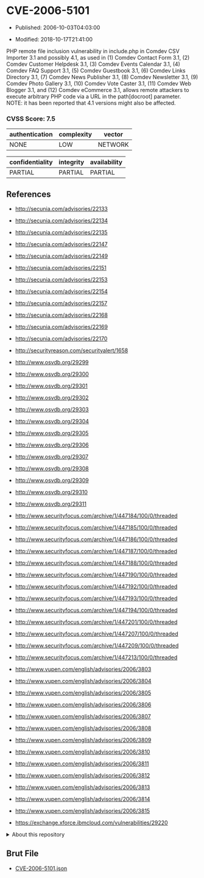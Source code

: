 # CVE-2006-5101

- Published: 2006-10-03T04:03:00

- Modified: 2018-10-17T21:41:00

PHP remote file inclusion vulnerability in include.php in Comdev CSV Importer 3.1 and possibly 4.1, as used in (1) Comdev Contact Form 3.1, (2) Comdev Customer Helpdesk 3.1, (3) Comdev Events Calendar 3.1, (4) Comdev FAQ Support 3.1, (5) Comdev Guestbook 3.1, (6) Comdev Links Directory 3.1, (7) Comdev News Publisher 3.1, (8) Comdev Newsletter 3.1, (9) Comdev Photo Gallery 3.1, (10) Comdev Vote Caster 3.1, (11) Comdev Web Blogger 3.1, and (12) Comdev eCommerce 3.1, allows remote attackers to execute arbitrary PHP code via a URL in the path[docroot] parameter.  NOTE: it has been reported that 4.1 versions might also be affected.

### CVSS Score: **7.5**

| authentication | complexity | vector |
| --- | --- | --- |
| NONE | LOW | NETWORK |

| confidentiality | integrity | availability |
| --- | --- | --- |
| PARTIAL | PARTIAL | PARTIAL |

## References

* http://secunia.com/advisories/22133

* http://secunia.com/advisories/22134

* http://secunia.com/advisories/22135

* http://secunia.com/advisories/22147

* http://secunia.com/advisories/22149

* http://secunia.com/advisories/22151

* http://secunia.com/advisories/22153

* http://secunia.com/advisories/22154

* http://secunia.com/advisories/22157

* http://secunia.com/advisories/22168

* http://secunia.com/advisories/22169

* http://secunia.com/advisories/22170

* http://securityreason.com/securityalert/1658

* http://www.osvdb.org/29299

* http://www.osvdb.org/29300

* http://www.osvdb.org/29301

* http://www.osvdb.org/29302

* http://www.osvdb.org/29303

* http://www.osvdb.org/29304

* http://www.osvdb.org/29305

* http://www.osvdb.org/29306

* http://www.osvdb.org/29307

* http://www.osvdb.org/29308

* http://www.osvdb.org/29309

* http://www.osvdb.org/29310

* http://www.osvdb.org/29311

* http://www.securityfocus.com/archive/1/447184/100/0/threaded

* http://www.securityfocus.com/archive/1/447185/100/0/threaded

* http://www.securityfocus.com/archive/1/447186/100/0/threaded

* http://www.securityfocus.com/archive/1/447187/100/0/threaded

* http://www.securityfocus.com/archive/1/447188/100/0/threaded

* http://www.securityfocus.com/archive/1/447190/100/0/threaded

* http://www.securityfocus.com/archive/1/447192/100/0/threaded

* http://www.securityfocus.com/archive/1/447193/100/0/threaded

* http://www.securityfocus.com/archive/1/447194/100/0/threaded

* http://www.securityfocus.com/archive/1/447201/100/0/threaded

* http://www.securityfocus.com/archive/1/447207/100/0/threaded

* http://www.securityfocus.com/archive/1/447209/100/0/threaded

* http://www.securityfocus.com/archive/1/447213/100/0/threaded

* http://www.vupen.com/english/advisories/2006/3803

* http://www.vupen.com/english/advisories/2006/3804

* http://www.vupen.com/english/advisories/2006/3805

* http://www.vupen.com/english/advisories/2006/3806

* http://www.vupen.com/english/advisories/2006/3807

* http://www.vupen.com/english/advisories/2006/3808

* http://www.vupen.com/english/advisories/2006/3809

* http://www.vupen.com/english/advisories/2006/3810

* http://www.vupen.com/english/advisories/2006/3811

* http://www.vupen.com/english/advisories/2006/3812

* http://www.vupen.com/english/advisories/2006/3813

* http://www.vupen.com/english/advisories/2006/3814

* http://www.vupen.com/english/advisories/2006/3815

* https://exchange.xforce.ibmcloud.com/vulnerabilities/29220

<details>
<summary>About this repository</summary> 

  This repository is part of the project [Live Hack CVE](https://github.com/Live-Hack-CVE). Main website can be found [www.live-hack.org](https://www.live-hack.org) 
  
  Made by [Sn0wAlice](https://github.com/Sn0wAlice) for the people that care about security and need to have a feed of the latest CVEs. Hope you enjoy it, don't forget to star the repo and follow me on [Twitter](https://twitter.com/Sn0wAlice) and [Github](https://github.com/Sn0wAlice). And that is my [personnal website](https://www.alice-snow.me/)

  - [Home Page](https://github.com/Live-Hack-CVE)
  - [Framework](https://github.com/Live-Hack-CVE/cve-framework)
  - [CVE database](https://github.com/Live-Hack-CVE/full_database)
  - [Changelog](https://github.com/Live-Hack-CVE/Changelog)
</details>

## Brut File

* [CVE-2006-5101.json](https://raw.githubusercontent.com/Live-Hack-CVE/full_database/main/cves/2006/CVE-2006-5101.json)

